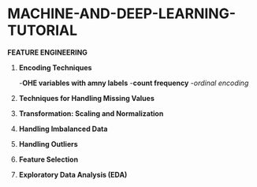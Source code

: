 # MACHINE-AND-DEEP-LEARNING-TUTORIAL
**FEATURE ENGINEERING**

1. **Encoding Techniques**

    -**OHE variables with amny labels**
    -**count frequency**
    -*ordinal encoding*
   
2. **Techniques for Handling Missing Values**
3. **Transformation: Scaling and Normalization**
4. **Handling Imbalanced Data**
5. **Handling Outliers**
6. **Feature Selection**
7. **Exploratory Data Analysis (EDA)**

  
  
  
